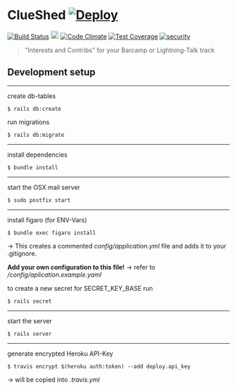 # ClueShed [![Deploy](https://www.herokucdn.com/deploy/button.png)](https://heroku.com/deploy)

[![Build Status](https://travis-ci.org/conc-at/clueshed.svg?branch=master)](https://travis-ci.org/conc-at/clueshed)
<a href="https://zenhub.io"><img src="https://raw.githubusercontent.com/ZenHubIO/support/master/zenhub-badge.png" height="18px"></a>
[![Code Climate](https://codeclimate.com/github/conc-at/clueshed/badges/gpa.svg)](https://codeclimate.com/github/conc-at/clueshed)
[![Test Coverage](https://codeclimate.com/github/conc-at/clueshed/badges/coverage.svg)](https://codeclimate.com/github/conc-at/clueshed)
[![security](https://hakiri.io/github/conc-at/clueshed/master.svg)](https://hakiri.io/github/conc-at/clueshed/master)

> "Interests and Contribs" for your Barcamp or Lightning-Talk track

## Development setup

---
create db-tables
```shell
$ rails db:create
```

run migrations
```shell
$ rails db:migrate
```
---

install dependencies
```shell
$ bundle install
```
---

start the OSX mail server
```shell
$ sudo postfix start
```
---
install figaro (for ENV-Vars)
```shell
$ bundle exec figaro install
```
-> This creates a commented *config/application.yml* file and adds it to your .gitignore.

__Add your own configuration to this file!__
-> refer to */config/aplication.example.yaml*

to create a new secret for SECRET_KEY_BASE run
```shell
$ rails secret
```
---
start the server
```shell
$ rails server
````
---
generate encrypted Heroku API-Key
```shell
$ travis encrypt $(heroku auth:token) --add deploy.api_key
```
-> will be copied into *.travis.yml*

